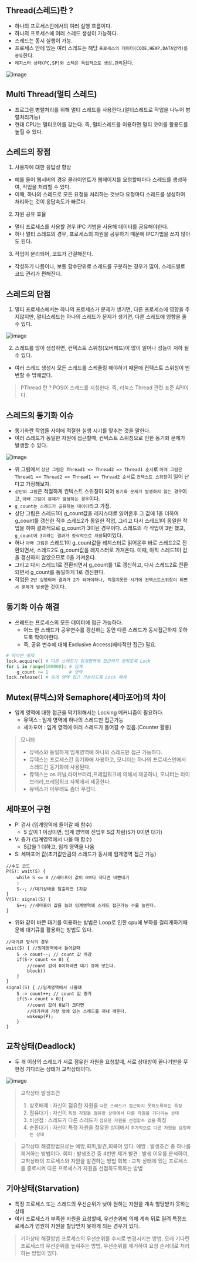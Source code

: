 ## Thread(스레드)란 ?

- 하나의 프로세스안에서의 여러 실행 흐름이다.
- 하나의 프로세스에 여러 스레드 생성이 가능하다.
- 스레드는 동시 실행이 가능.
- 프로세스 안에 있는 여러 스레드는 해당 `프로세스의 데이터(CODE,HEAP,DATA영역)를 공유`한다.
- `레지스터 상태(PC,SP)와 스택은 독립적으로 생성,관리`된다.

![image](https://user-images.githubusercontent.com/49670068/119253975-afbde380-bbee-11eb-92fd-cb18062b83c8.png)

## Multi Thread(멀티 스레드)

- 프로그램 병렬처리를 위해 멀티 스레드를 사용한다.(멀티스레드로 작업을 나누어 병렬처리가능)
- 현대 CPU는 멀티코어를 갖는다. 즉, 멀티스레드를 이용하면 멀티 코어를 활용도를 높힐 수 있다.

## 스레드의 장점

1. 사용자에 대한 응답성 향상

- 예를 들어 웹서버의 경우 클라이언트가 웹페이지를 요청할때마다 스레드를 생성하여, 작업을 처리할 수 있다.
- 이때, 하나의 스레드로 모든 요청을 처리하는 것보다 요청마다 스레드를 생성하여 처리하는 것이 응답속도가 빠르다.

2. 자원 공유 효율

- 멀티 프로세스를 사용할 경우 IPC 기법을 사용해 데이터를 공유해야한다.
- 허나 멀티 스레드의 경우, 프로세스의 자원을 공유하기 때문에 IPC기법을 쓰지 않아도 된다.

3. 작업이 분리되어, 코드가 간결해진다.

- 작성하기 나름이나, 보통 함수단위로 스레드를 구분하는 경우가 많아, 스레드별로 코드 관리가 편해진다.

## 스레드의 단점

1. 멀티 프로세스에서는 하나의 프로세스가 문제가 생기면, 다른 프로세스에 영향을 주지않지만, 멀티스레드는 하나의 스레드가 문제가 생기면, 다른 스레드에 영향을 줄 수 있다.

![image](https://user-images.githubusercontent.com/49670068/119254140-b00aae80-bbef-11eb-9cb2-c3038f84d9ba.png)

2. 스레드를 많이 생성하면, 컨텍스트 스위칭(오버헤드)이 많이 일어나 성능이 저하 될 수 있다.

- 여러 스레드 생성시 모든 스레드를 스케쥴링 해야하기 때문에 컨텍스트 스위칭이 빈번할 수 밖에없다.

> PThread 란 ?
> POSIX 스레드를 지칭한다. 즉, 리눅스 Thread 관련 표준 API이다.

## 스레드의 동기화 이슈

- 동기화란 작업들 사이에 적절한 실행 시기를 맞추는 것을 말한다.
- 여러 스레드가 동일한 자원에 접근할때, 컨텍스트 스위칭으로 인한 동기화 문제가 발생할 수 있다.

![image](https://user-images.githubusercontent.com/49670068/119254305-8d2cca00-bbf0-11eb-98f3-4f90a043936d.png)

- 위 그림에서 `상단 그림은 Thread1 => Thread2 => Thread1 순서`로 `아래 그림은 Thread1 => Thread2 => Thread1 => Thread2 순서`로 `컨텍스트 스위칭`이 일어 난다고 가정해보자.
- `상단의 그림`은 적절하게 컨텍스트 스위칭이 되어 `동기화 문제가 발생하지 않는 경우`이고, `아래 그림이 문제가 발생하는 경우`이다.
- `g_count는 스레드가 공유하는 데이터`라고 가정.
- 상단 그림은 스레드1이 g_count값을 레지스터로 읽어온후 그 값에 1을 더하여 g_count를 갱신한 직후 스레드2가 동일한 작업, 그리고 다시 스레드1이 동일한 작업을 하여 결과적으로 g_count가 3이된 경우이다. 스레드의 각 작업이 3번 했고, `g_count에 3이라는 결과가 정삭적으로 저장`되어있다.
- 허나 `아래 그림은` 스레드1이 g_count값을 레지스터로 읽어온후 바로 스레드2로 전환되면서, 스레드2도 g_count값을 레지스터로 가져온다. 이때, 아직 스레드1이 값을 갱신하지 않았으므로 0을 가져온다.
- 그리고 다시 스레드1로 전환되면서 g_count를 1로 갱신하고, 다시 스레드2로 전환되면서 g_count를 동일하게 1로 갱신한다.
- 작업은 `2번 실행되어 결과가 2가 되어야하나, 적절치못한 시기에 컨텍스트스위칭이 되면서 문제가 발생`한 것이다.

## 동기화 이슈 해결

- 쓰레드는 프로세스의 모든 데이터에 접근 가능하다.
    - 어느 한 스레드가 공유변수를 갱신하는 동안 다른 스레드가 동시접근하지 못하도록 막아야한다.
    - 즉, 공유 변수에 대해 Exclusive Access(배타적인 접근) 필요.

```python
# 파이썬 예제
lock.acquire() # 다른 스레드가 임계영역에 접근하지 못하도록 Lock
for i in range(100000): # 임계
    g_count += 1        # 영역
lock.release() # 임계 영역 접근 가능하도록 Lock 해제
```

## Mutex(뮤텍스)와 Semaphore(세마포어)의 차이

- 임계 영역에 대한 접근을 막기위해서는 Locking 메커니즘이 필요하다.
    - 뮤텍스 : 임계 영역에 하나의 스레드만 접근가능
    - 세마포어 : 임계 영역에 여러 스레드가 들어갈 수 있음.(Counter 활용)

> 모니터
> - 뮤텍스와 동일하게 임계영역에 하나의 스레드만 접근 가능하다.
> - 뮤텍스는 프로세스간 동기화에 사용하고, 모니터는 하나의 프로세스안에서 스레드간 동기화에 사용된다.
> - 뮤텍스는 os 커널,라이브러리,프레임워크에 의해서 제공하나, 모니터는 라이브러리,프레임워크 자체에서 제공한다.
> - 뮤텍스가 아무래도 좀더 무겁다.

## 세마포어 구현

- P: 검사 (임계영역에 들어갈 때 함수)
    - S 값이 1 이상이면, 임계 영역에 진입후 S값 차람(S가 0이면 대기)
- V: 증가 (임계영역에서 나올 때 함수)
    - S값을 1 더하고, 임계 영역을 나옴
- S: 세마포어 값(초기값만큼의 스레드가 동시에 임계영역 접근 가능)

```
//수도 코드
P(S): wait(S) {
    while S <= 0 //세마포어 값이 0보다 작다면 바쁜대기
    ;
    S--; //대기상태를 탈출하면 1차감
}
V(S): signal(S) {
    S++; //세마포어 값을 늘려 임계영역에 스레드 접근가능 수를 늘린다.
}
```

- 위와 같이 바쁜 대기를 이용하는 방법은 Loop로 인한 cpu에 부하를 걸리게하기때문에 대기큐를 활용하는 방법도 있다.

```
//대기큐 방식의 경우
wait(S) { //임계영역에서 들어갈때
    S -> count--; // count 값 차감
    if(S-> count <= 0) {
        //count 값이 0이하라면 대기 큐에 넣는다.
        block()
    }
}
signal(S) { //임계영역에서 나올떄
    S -> count++; // count 값 증가
    if(S-> count > 0){
        //count 값이 0보다 크다면 
        //대기큐에 가장 앞에 있는 스레드를 꺼내 깨운다.
        wakeup(P);
    }
}
```

## 교착상태(Deadlock)

- 두 개 이상의 스레드가 서로 점유한 자원을 요청할때, 서로 상대방이 끝나기만을 무한정 기다리는 상태가 교착상태이다.

![image](https://user-images.githubusercontent.com/49670068/119256612-7db37e00-bbfc-11eb-8b11-22db9d0bbc32.png)

> 교착상태 발생조건
> 1. 상호배제 : 자신이 점유한 자원을 `다른 스레드가 접근하지 못하도록하는 특징`
> 2. 점유대기 : 자신이 `특정 자원을 점유한 상태에서 다른 자원을 기다리는 상태`
> 3. 비선점 : 스레드가 다른 스레드가 `점유한 자원을 선점할수 없을` 특징
> 4. 순환대기 : 자신이 특정 자원을 점유한 상태에서 `추가적으로 다른 자원을 요청하는 상태`

> 교착상태 해결방법으로는 예방,회피,발견,회복이 있다.
> 예방 : 발생조건 중 하나를 제거하는 방법이다.
> 회피 : 발생조건 중 4번만 제거
> 발견 : 발생 이유를 분석하여, 교착상태의 프로세스와 자원을 발견하는 방법
> 회복 : 교착 상태에 있는 프로세스를 종료시켜 다른 프로세스가 자원을 선점하도록하는 방법

## 기아상태(Starvation)

- 특정 프로세스 또는 스레드의 우선순위가 낮아 원하는 자원을 계속 할당받지 못하는 상태
- 여러 프로세스가 부족한 자원을 요청할때, 우선순위에 의해 계속 뒤로 밀려 특정프로세스가 영원히 자원을 할당받지 못하게 되는 경우가 있다.

> 기아상태 해결방법
> 프로세스의 우선순위를 수시로 변경시키는 방법, 오래 기다린 프로세스의 우선순위를 높혀주는 방법, 우선순위를 제거하여 요청 순서대로 처리하는 방법이 있다.

